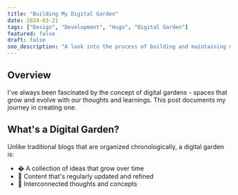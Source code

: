 ```yaml
---
title: "Building My Digital Garden"
date: 2024-03-21
tags: ["Design", "Development", "Hugo", "Digital Garden"]
featured: false
draft: false
seo_description: "A look into the process of building and maintaining my digital garden using Hugo"
---
```


## Overview

I've always been fascinated by the concept of digital gardens - spaces that grow and evolve with our thoughts and learnings. This post documents my journey in creating one.

## What's a Digital Garden?

Unlike traditional blogs that are organized chronologically, a digital garden is:
- � A collection of ideas that grow over time
- 🔄 Content that's regularly updated and refined
- 🌿 Interconnected thoughts and concepts